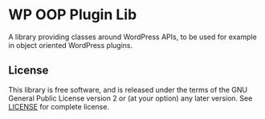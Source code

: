 # WP OOP Plugin Lib

A library providing classes around WordPress APIs, to be used for example in object oriented WordPress plugins.

## License

This library is free software, and is released under the terms of the GNU General Public License version 2 or (at your option) any later version. See [LICENSE](/LICENSE) for complete license.
